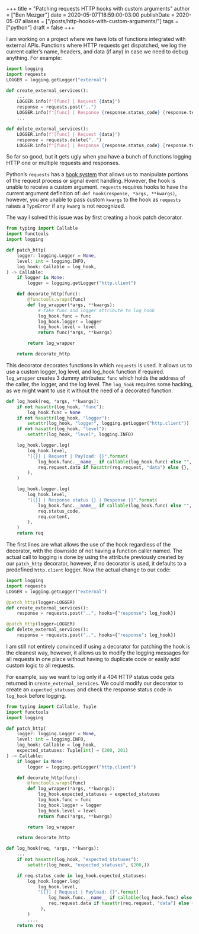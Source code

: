 +++
title = "Patching requests HTTP hooks with custom arguments"
author = ["Ben Mezger"]
date = 2020-05-07T18:59:00-03:00
publishDate = 2020-05-07
aliases = ["/posts/http-hooks-with-custom-arguments/"]
tags = ["python"]
draft = false
+++

I am working on a project where we have lots of functions integrated with
external APIs. Functions where HTTP requests get dispatched, we log the current
caller&rsquo;s name, headers, and data (if any) in case we need to debug anything. For
example:

```python
import logging
import requests
LOGGER = logging.getLogger("external")

def create_external_services():
    ...
    LOGGER.info(f"[func] | Request {data}")
    response = requests.post("..")
    LOGGER.info(f"[func] | Response {response.status_code} {response.text}")
    ...

def delete_external_services():
    LOGGER.info(f"[func] | Request {data}")
    response = requests.delete("..")
    LOGGER.info(f"[func] | Response {response.status_code} {response.text}")
```

So far so good, but it gets ugly when you have a bunch of functions logging HTTP
one or multiple requests and responses.

Python&rsquo;s `requests` has a [hook system](https://requests.readthedocs.io/en/master/user/advanced/#event-hooks) that allows us to manipulate portions of
the request process or signal event handling. However, the hook is unable to
receive a custom argument. `requests` requires hooks to have the current
argument definition of: `def hook(response, *args, **kwargs)`, however, you are
unable to pass custom `kwargs` to the hook as `requests` raises a `TypeError` if
any `kwarg` is not recognized.

The way I solved this issue was by first creating a hook patch decorator.

```python
from typing import Callable
import functools
import logging

def patch_http(
    logger: logging.Logger = None,
    level: int = logging.INFO,
    log_hook: Callable = log_hook,
) -> Callable:
    if logger is None:
        logger = logging.getLogger("http.client")

    def decorate_http(func):
        @functools.wraps(func)
        def log_wrapper(*args, **kwargs):
            # fake func and logger attribute to log_hook
            log_hook.func = func
            log_hook.logger = logger
            log_hook.level = level
            return func(*args, **kwargs)

        return log_wrapper

    return decorate_http
```

This decorator decorates functions in which `requests` is used. It allows us to
use a custom logger, log level, and log\_hook function if required. `log_wrapper`
creates 3 dummy attributes: `func` which holds the address of the caller, the
logger, and the log level.
The `log_hook` requires some hacking, as we might want to use it without the
need of a decorated function.

```python
def log_hook(req, *args, **kwargs):
    if not hasattr(log_hook, "func"):
        log_hook.func = None
    if not hasattr(log_hook, "logger"):
        setattr(log_hook, "logger", logging.getLogger("http.client"))
    if not hasattr(log_hook, "level"):
        setattr(log_hook, "level", logging.INFO)

    log_hook.logger.log(
        log_hook.level,
        "[{}] | Request | Payload: {}".format(
            log_hook.func.__name__ if callable(log_hook.func) else "",
            req.request.data if hasattr(req.request, "data") else {},
        ),
    )

    log_hook.logger.log(
        log_hook.level,
        "[{}] | Response status {} | Response {}".format(
            log_hook.func.__name__ if callable(log_hook.func) else "",
            req.status_code,
            req.content,
        ),
    )
    return req
```

The first lines are what allows the use of the hook regardless of the decorator,
with the downside of not having a function caller named. The actual call to
logging is done by using the attribute previously created by our `patch_http`
decorator, however, if no decorator is used, it defaults to a predefined
`http.client` logger.
Now the actual change to our code:

```python
import logging
import requests
LOGGER = logging.getLogger("external")

@patch_http(logger=LOGGER)
def create_external_services():
    response = requests.post("..", hooks={"response": log_hook})

@patch_http(logger=LOGGER)
def delete_external_services():
    response = requests.post("..", hooks={"response": log_hook})
```

I am still not entirely convinced if using a decorator for patching the hook is
the cleanest way, however, it allows us to modify the logging messages for all
requests in one place without having to duplicate code or easily add custom
logic to all requests.

For example, say we want to log only if a 404 HTTP status
code gets returned in `create_external_services`. We could modify our decorator
to create an `expected_statuses` and check the response status code in
`log_hook` before logging.

```python
from typing import Callable, Tuple
import functools
import logging

def patch_http(
    logger: logging.Logger = None,
    level: int = logging.INFO,
    log_hook: Callable = log_hook,
    expected_statuses: Tuple[int] = (200, 201)
) -> Callable:
    if logger is None:
        logger = logging.getLogger("http.client")

    def decorate_http(func):
        @functools.wraps(func)
        def log_wrapper(*args, **kwargs):
            log_hook.expected_statuses = expected_statuses
            log_hook.func = func
            log_hook.logger = logger
            log_hook.level = level
            return func(*args, **kwargs)

        return log_wrapper

    return decorate_http

def log_hook(req, *args, **kwargs):
    ...
    if not hasattr(log_hook, "expected_statuses"):
        setattr(log_hook, "expected_statuses", (200,))

    if req.status_code in log_hook.expected_statuses:
        log_hook.logger.log(
            log_hook.level,
            "[{}] | Request | Payload: {}".format(
                log_hook.func.__name__ if callable(log_hook.func) else "",
                req.request.data if hasattr(req.request, "data") else {},
             ),
        )
        ....
    return req
```
